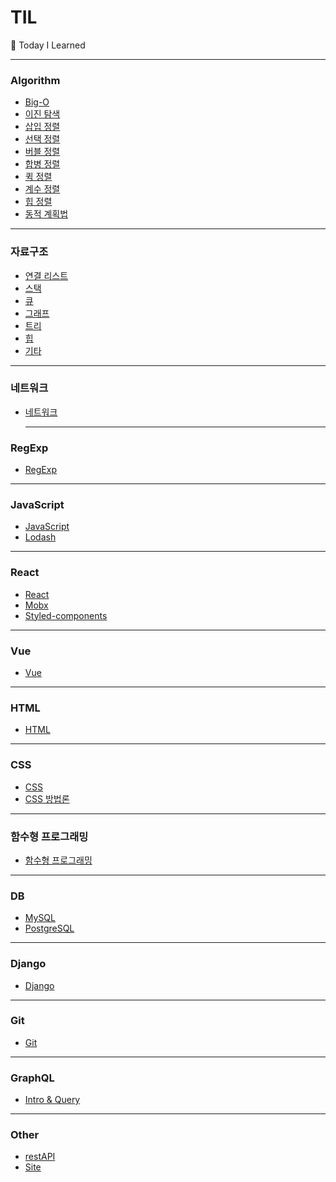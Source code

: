 # TIL

📝 Today I Learned

<hr />

### Algorithm

- [Big-O](https://github.com/john015/TIL/blob/master/algorithm/big-o.md)
- [이진 탐색](https://github.com/john015/TIL/blob/master/algorithm/binary-search.md)
- [삽입 정렬](https://github.com/john015/TIL/blob/master/algorithm/insertion-sort.md)
- [선택 정렬](https://github.com/john015/TIL/blob/master/algorithm/selection-sort.md)
- [버블 정렬](https://github.com/john015/TIL/blob/master/algorithm/bubble-sort.md)
- [합병 정렬](https://github.com/john015/TIL/blob/master/algorithm/merge-sort.md)
- [퀵 정렬](https://github.com/john015/TIL/blob/master/algorithm/quick-sort.md)
- [계수 정렬](https://github.com/john015/TIL/blob/master/algorithm/counting-sort.md)
- [힙 정렬](https://github.com/john015/TIL/blob/master/algorithm/heap-sort.md)
- [동적 계획법](https://github.com/john015/TIL/blob/master/algorithm/dynamic-programming.md)

<hr />

### 자료구조

- [연결 리스트](https://github.com/john015/TIL/blob/master/data-structure/linked-list.md)
- [스택](https://github.com/john015/TIL/blob/master/data-structure/stack.md)
- [큐](https://github.com/john015/TIL/blob/master/data-structure/queue.md)
- [그래프](https://github.com/john015/TIL/blob/master/data-structure/graph.md)
- [트리](https://github.com/john015/TIL/blob/master/data-structure/tree.md)
- [힙](https://github.com/john015/TIL/blob/master/data-structure/heap.md)
- [기타](https://github.com/john015/TIL/blob/master/data-structure/etc.md)

<hr />

### 네트워크

- [네트워크](https://github.com/john015/TIL/blob/master/network/network.md)
  <hr />

### RegExp

- [RegExp](https://github.com/john015/TIL/blob/master/regExp/regExp.md)

<hr />

### JavaScript

- [JavaScript](https://github.com/john015/TIL/blob/master/javaScript/javaScript.md)
- [Lodash](https://github.com/john015/TIL/blob/master/javaScript/lodash.md)

<hr />

### React

- [React](https://github.com/john015/TIL/blob/master/react/react.md)
- [Mobx](https://github.com/john015/TIL/blob/master/react/mobx.md)
- [Styled-components](https://github.com/john015/TIL/blob/master/react/styled-components.md)

<hr />

### Vue

- [Vue](https://github.com/john015/TIL/blob/master/vue/Vue.md)

<hr />

### HTML

- [HTML](https://github.com/john015/TIL/blob/master/html/html.md)

<hr />

### CSS

- [CSS](https://github.com/john015/TIL/blob/master/css/css.md)
- [CSS 방법론](https://github.com/john015/TIL/blob/master/css/css-methodologies.md)

<hr />

### 함수형 프로그래밍

- [함수형 프로그래밍](https://github.com/john015/TIL/blob/master/functional-programing/FP.md)

<hr />

### DB

- [MySQL](https://github.com/john015/TIL/blob/master/db/mysql.md)
- [PostgreSQL](https://github.com/john015/TIL/blob/master/db/postgreSQL.md)

<hr />

### Django

- [Django](https://github.com/john015/TIL/blob/master/django/django.md)

<hr />

### Git

- [Git](https://github.com/john015/TIL/blob/master/git/git.md)

<hr />

### GraphQL

- [Intro & Query](https://github.com/john015/TIL/blob/master/graphQL/Intro%20%26%20Query.md)

<hr />

### Other

- [restAPI](https://github.com/john015/TIL/blob/master/other/restApi.md)
- [Site](https://github.com/john015/TIL/blob/master/other/site.md)
